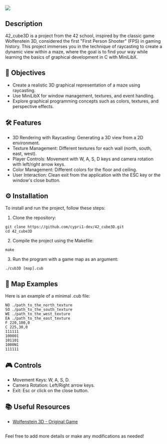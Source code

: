 ##
<h1><img src="https://raw.githubusercontent.com/ayogun/42-project-badges/main/covers/cover-cub3d.png"</h1>

## Description
42_cube3D is a project from the 42 school, inspired by the classic game Wolfenstein 3D, considered the first "First Person Shooter" (FPS) in gaming history. This project immerses you in the technique of raycasting to create a dynamic view within a maze, where the goal is to find your way while learning the basics of graphical development in C with MiniLibX.

## 🚀 Objectives
- Create a realistic 3D graphical representation of a maze using raycasting.
- Use MiniLibX for window management, textures, and event handling.
- Explore graphical programming concepts such as colors, textures, and perspective effects.

## 🛠️ Features
- 3D Rendering with Raycasting: Generating a 3D view from a 2D environment.
- Texture Management: Different textures for each wall (north, south, east, west).
- Player Controls: Movement with W, A, S, D keys and camera rotation with left/right arrow keys.
- Color Management: Different colors for the floor and ceiling.
- User Interaction: Clean exit from the application with the ESC key or the window's close button.

## ⚙️ Installation
To install and run the project, follow these steps:
1. Clone the repository:
```
git clone https://github.com/cypri1-dev/42_cube3D.git
cd 42_cube3D
```
2. Compile the project using the Makefile:
```
make
```
3. Run the program with a game map as an argument:
```
./cub3D [map].cub
```
## 📄 Map Examples
Here is an example of a minimal .cub file:
```
NO ./path_to_the_north_texture
SO ./path_to_the_south_texture
WE ./path_to_the_west_texture
EA ./path_to_the_east_texture
F 220,100,0
C 225,30,0
111111
100001
101101
1000N1
111111
```
## 🎮 Controls
- Movement Keys: W, A, S, D.
- Camera Rotation: Left/Right arrow keys.
- Exit: Esc or click on the close button.

## 📚 Useful Resources
- [Wolfenstein 3D - Original Game](http://users.atw.hu/wolf3d/)

##
Feel free to add more details or make any modifications as needed!
